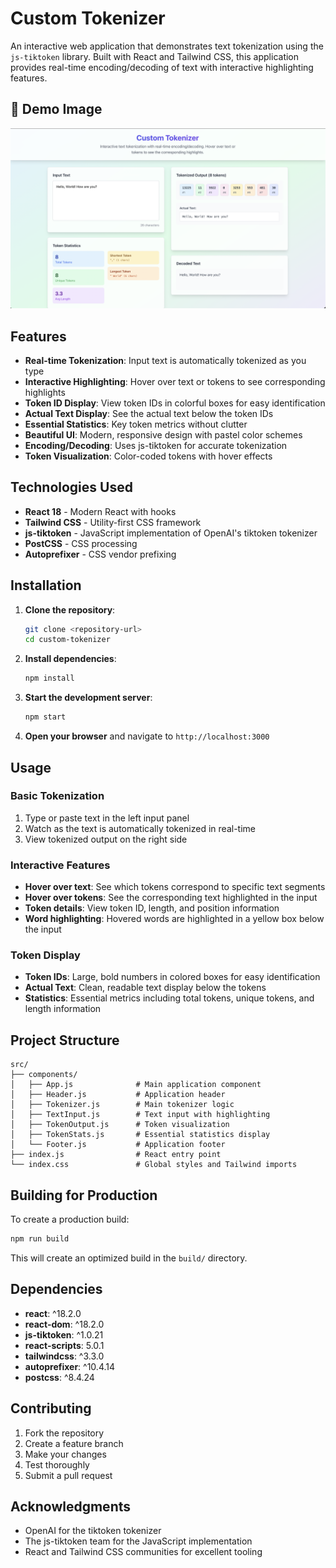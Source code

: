 # Custom Tokenizer

An interactive web application that demonstrates text tokenization using the `js-tiktoken` library. Built with React and Tailwind CSS, this application provides real-time encoding/decoding of text with interactive highlighting features.

## 🎥 Demo Image

![Image](/assets/custom-tokenizer-img.png)

## Features

- **Real-time Tokenization**: Input text is automatically tokenized as you type
- **Interactive Highlighting**: Hover over text or tokens to see corresponding highlights
- **Token ID Display**: View token IDs in colorful boxes for easy identification
- **Actual Text Display**: See the actual text below the token IDs
- **Essential Statistics**: Key token metrics without clutter
- **Beautiful UI**: Modern, responsive design with pastel color schemes
- **Encoding/Decoding**: Uses js-tiktoken for accurate tokenization
- **Token Visualization**: Color-coded tokens with hover effects

## Technologies Used

- **React 18** - Modern React with hooks
- **Tailwind CSS** - Utility-first CSS framework
- **js-tiktoken** - JavaScript implementation of OpenAI's tiktoken tokenizer
- **PostCSS** - CSS processing
- **Autoprefixer** - CSS vendor prefixing

## Installation

1. **Clone the repository**:

   ```bash
   git clone <repository-url>
   cd custom-tokenizer
   ```

2. **Install dependencies**:

   ```bash
   npm install
   ```

3. **Start the development server**:

   ```bash
   npm start
   ```

4. **Open your browser** and navigate to `http://localhost:3000`

## Usage

### Basic Tokenization

1. Type or paste text in the left input panel
2. Watch as the text is automatically tokenized in real-time
3. View tokenized output on the right side

### Interactive Features

- **Hover over text**: See which tokens correspond to specific text segments
- **Hover over tokens**: See the corresponding text highlighted in the input
- **Token details**: View token ID, length, and position information
- **Word highlighting**: Hovered words are highlighted in a yellow box below the input

### Token Display

- **Token IDs**: Large, bold numbers in colored boxes for easy identification
- **Actual Text**: Clean, readable text display below the tokens
- **Statistics**: Essential metrics including total tokens, unique tokens, and length information

## Project Structure

```
src/
├── components/
│   ├── App.js              # Main application component
│   ├── Header.js           # Application header
│   ├── Tokenizer.js        # Main tokenizer logic
│   ├── TextInput.js        # Text input with highlighting
│   ├── TokenOutput.js      # Token visualization
│   ├── TokenStats.js       # Essential statistics display
│   └── Footer.js           # Application footer
├── index.js                # React entry point
└── index.css               # Global styles and Tailwind imports
```

## Building for Production

To create a production build:

```bash
npm run build
```

This will create an optimized build in the `build/` directory.

## Dependencies

- **react**: ^18.2.0
- **react-dom**: ^18.2.0
- **js-tiktoken**: ^1.0.21
- **react-scripts**: 5.0.1
- **tailwindcss**: ^3.3.0
- **autoprefixer**: ^10.4.14
- **postcss**: ^8.4.24

## Contributing

1. Fork the repository
2. Create a feature branch
3. Make your changes
4. Test thoroughly
5. Submit a pull request

## Acknowledgments

- OpenAI for the tiktoken tokenizer
- The js-tiktoken team for the JavaScript implementation
- React and Tailwind CSS communities for excellent tooling
